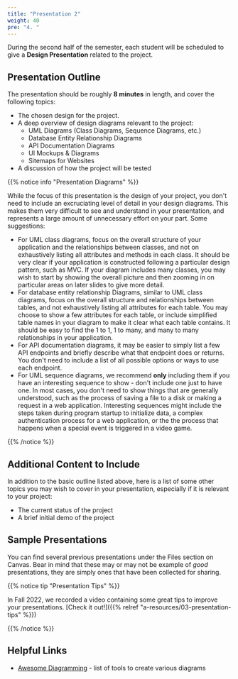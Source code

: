 ```yaml
---
title: "Presentation 2"
weight: 40
pre: "4. "
---
```


During the second half of the semester, each student will be scheduled to give a **Design Presentation** related to the project.

## Presentation Outline

The presentation should be roughly **8 minutes** in length, and cover the following topics:
* The chosen design for the project.
* A deep overview of design diagrams relevant to the project:
  * UML Diagrams (Class Diagrams, Sequence Diagrams, etc.)
  * Database Entity Relationship Diagrams
  * API Documentation Diagrams
  * UI Mockups & Diagrams
  * Sitemaps for Websites
* A discussion of how the project will be tested 

{{% notice info "Presentation Diagrams" %}}

While the focus of this presentation is the design of your project, you don't need to include an excruciating level of detail in your design diagrams. This makes them very difficult to see and understand in your presentation, and represents a large amount of unnecessary effort on your part. Some suggestions:

* For UML class diagrams, focus on the overall structure of your application and the relationships between classes, and not on exhaustively listing all attributes and methods in each class. It should be very clear if your application is constructed following a particular design pattern, such as MVC. If your diagram includes many classes, you may wish to start by showing the overall picture and then zooming in on particular areas on later slides to give more detail.
* For database entity relationship Diagrams, similar to UML class diagrams, focus on the overall structure and relationships between tables, and not exhaustively listing all attributes for each table. You may choose to show a few attributes for each table, or include simplified table names in your diagram to make it clear what each table contains. It should be easy to find the 1 to 1, 1 to many, and many to many relationships in your application. 
* For API documentation diagrams, it may be easier to simply list a few API endpoints and briefly describe what that endpoint does or returns. You don't need to include a list of all possible options or ways to use each endpoint. 
* For UML sequence diagrams, we recommend **only** including them if you have an interesting sequence to show - don't include one just to have one. In most cases, you don't need to show things that are generally understood, such as the process of saving a file to a disk or making a request in a web application. Interesting sequences might include the steps taken during program startup to initialize data, a complex authentication process for a web application, or the the process that happens when a special event is triggered in a video game.

{{% /notice %}}

## Additional Content to Include

In addition to the basic outline listed above, here is a list of some other topics you may wish to cover in your presentation, especially if it is relevant to your project:

* The current status of the project
* A brief initial demo of the project

## Sample Presentations

You can find several previous presentations under the Files section on Canvas. Bear in mind that these may or may not be example of _good_ presentations, they are simply ones that have been collected for sharing.

{{% notice tip "Presentation Tips" %}}

In Fall 2022, we recorded a video containing some great tips to improve your presentations. [Check it out!]({{% relref "a-resources/03-presentation-tips" %}})

{{% /notice %}}

## Helpful Links

* [Awesome Diagramming](https://github.com/shubhamgrg04/awesome-diagramming) - list of tools to create various diagrams